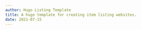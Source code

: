 ```yaml
---
author: Hugo Listing Template
title: A hugo template for creating item listing websites.
date: 2021-07-15
---
```


